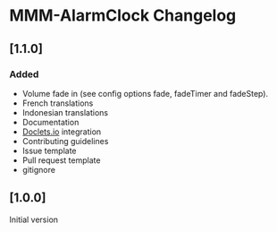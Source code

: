 # MMM-AlarmClock Changelog

## [1.1.0]

### Added

* Volume fade in (see config options fade, fadeTimer and fadeStep).
* French translations
* Indonesian translations
* Documentation
* [Doclets.io](https://doclets.io/fewieden/MMM-AlarmClock/master) integration
* Contributing guidelines
* Issue template
* Pull request template
* gitignore

## [1.0.0]

Initial version
